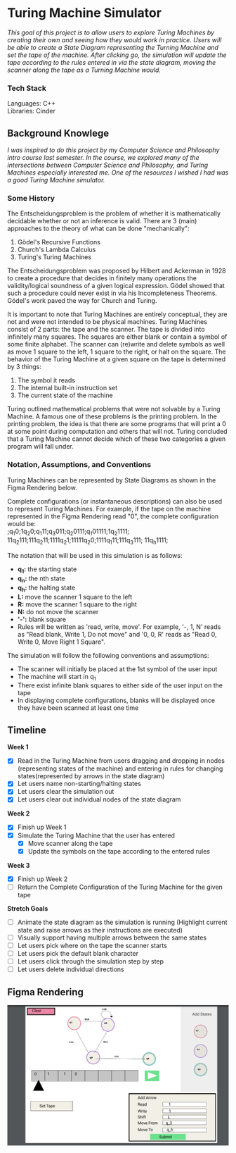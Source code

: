 # Turing Machine Simulator #
<i>This goal of this project is to allow users to explore Turing Machines by creating their own
and seeing how they would work in practice. Users will be able to create a State Diagram representing the Turning Machine
and set the tape of the machine. After clicking go, the simulation will update the tape according to the rules entered 
in via the state diagram, moving the scanner along the tape as a Turning Machine would.</i>

### Tech Stack ###
Languages: C++  
Libraries: Cinder

## Background Knowlege ##
<i>I was inspired to do this project by my Computer Science and Philosophy intro course last semester. In the course, we 
explored many of the intersections between Computer Science and Philosophy, and Turing Machines especially interested me.
One of the resources I wished I had was a good Turing Machine simulator.</i>

### Some History ###
The Entscheidungsproblem is the problem of whether it is mathematically decidable whether or not an inference is valid.
There are 3 (main) approaches to the theory of what can be done "mechanically":
  1. Gödel's Recursive Functions
  2. Church's Lambda Calculus
  3. Turing's Turing Machines  

The Entscheidungsproblem was proposed by Hilbert and Ackerman in 1928 to create a procedure that decides in finitely many
operations the validity/logical soundness of a given logical expression. Gödel showed that such a procedure could never 
exist in via his Incompleteness Theorems. Gödel's work paved the way for Church and Turing. 

It is important to note that Turing Machines are entirely conceptual, they are not and were not intended to be
physical machines. Turing Machines consist of 2 parts: the tape and the scanner. The tape is divided into infinitely many
squares. The squares are either blank or contain a symbol of some finite alphabet. The scanner can (re)write and delete 
symbols as well as move 1 square to the left, 1 square to the right, or halt on the square. The behavior of the Turing Machine
at a given square on the tape is determined by 3 things:
  1. The symbol it reads
  2. The internal built-in instruction set
  3. The current state of the machine

Turing outlined mathematical problems that were not solvable by a Turing Machine. A famous one of these problems is the 
printing problem. In the printing problem, the idea is that there are some programs that will print a 0 at some point
during computation and others that will not. Turing concluded that a Turing Machine cannot decide which of these two 
categories a given program will fall under. 

### Notation, Assumptions, and Conventions ###
Turing Machines can be represented by State Diagrams as shown in the Figma Rendering below.

Complete configurations (or instantaneous descriptions) can also be used to represent Turing Machines. For example, if
the tape on the machine represented in the Figma Rendering read "0", the complete configuration would be:  
;q<sub>1</sub>0;1q<sub>2</sub>0;q<sub>1</sub>11;q<sub>3</sub>011;q<sub>2</sub>0111;q<sub>1</sub>01111;1q<sub>2</sub>1111;
11q<sub>2</sub>111;111q<sub>2</sub>11;1111q<sub>2</sub>1;11111q<sub>2</sub>0;1111q<sub>1</sub>11;111q<sub>3</sub>111;
11q<sub>h</sub>1111;

The notation that will be used in this simulation is as follows:
  - **q<sub>1</sub>:** the starting state  
  - **q<sub>n</sub>:** the nth state  
  - **q<sub>h</sub>:** the halting state  
  - **L:** move the scanner 1 square to the left  
  - **R:** move the scanner 1 square to the right  
  - **N:** do not move the scanner  
  - **'-':** blank square
- Rules will be written as 'read, write, move'. For example, '-, 1, N' reads as "Read blank, Write 1, Do
  not move" and '0, 0, R' reads as "Read 0, Write 0, Move Right 1 Square".

The simulation will follow the following conventions and assumptions:  
- The scanner will initially be placed at the 1st symbol of the user input
- The machine will start in q<sub>1</sub>
- There exist infinite blank squares to either side of the user input on the tape
- In displaying complete configurations, blanks will be displayed once they have been scanned at least one time


## Timeline ##
**Week 1**

- [X] Read in the Turing Machine from users dragging and dropping in nodes (representing states of the machine) and 
  entering in rules for changing states(represented by arrows in the state diagram)
- [X] Let users name non-starting/halting states
- [X] Let users clear the simulation out
- [X] Let users clear out individual nodes of the state diagram

**Week 2**
- [X] Finish up Week 1
- [X] Simulate the Turing Machine that the user has entered
  - [X] Move scanner along the tape
  - [X] Update the symbols on the tape according to the entered rules

**Week 3**
- [X] Finish up Week 2
- [ ] Return the Complete Configuration of the Turing Machine for the given tape

**Stretch Goals**
- [ ] Animate the state diagram as the simulation is running (Highlight current state and raise arrows as their instructions 
      are executed)
- [ ] Visually support having multiple arrows between the same states
- [ ] Let users pick where on the tape the scanner starts
- [ ] Let users pick the default blank character
- [ ] Let users click through the simulation step by step
- [ ] Let users delete individual directions

## Figma Rendering ##
![Figma Rendering](FinalProjectFigmaRendering.png)
